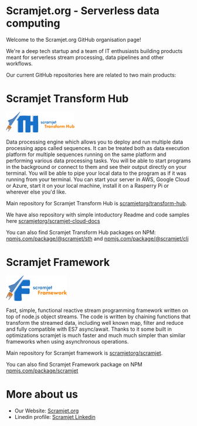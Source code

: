 # Scramjet.org - Serverless data computing
Welcome to the Scramjet.org GitHub organisation page!

We're a deep tech startup and a team of IT enthusiasts building products meant for serverless stream processing, data pipelines and other workflows.

Our current GitHub repositories here are related to two main products:

# Scramjet Transform Hub

<img src="./images/transform-hub.svg" width="37%" alt="Scramjet Framework Logo" />

Data processing engine which allows you to deploy and run multiple data processing apps called sequences. It can be treated both as data execution platform for multiple sequences running on the same platform and performing various data processing tasks. You will be able to start programs in the background or connect to them and see their output directly on your terminal. You will be able to pipe your local data to the program as if it was running from your terminal. You can start your server in AWS, Google Cloud or Azure, start it on your local machine, install it on a Rasperry Pi or wherever else you'd like.

Main repository for Scramjet Transform Hub is [scramjetorg/transform-hub](https://github.com/scramjetorg/transform-hub). 

We have also repository with simple intoductory Readme and code samples here [scramjetorg/scramjet-cloud-docs](https://github.com/scramjetorg/scramjet-cloud-docs)

You can also find Scramjet Transform Hub packages on NPM: [npmjs.com/package/@scramjet/sth](https://www.npmjs.com/package/@scramjet/sth) and [npmjs.com/package/@scramjet/cli](https://www.npmjs.com/package/@scramjet/cli)

# Scramjet Framework
<img src="./images/framework.svg" width="33%" alt="Scramjet Framework Logo" />
&nbsp;

Fast, simple, functional reactive stream programming framework written on top of node.js object streams. The code is written by chaining functions that transform the streamed data, including well known map, filter and reduce and fully compatible with ES7 async/await. Thanks to it some built in optimizations scramjet is much faster and much much simpler than similar frameworks when using asynchronous operations.

Main repository for Scramjet framework is [scramjetorg/scramjet](https://github.com/scramjetorg/scramjet). 

You can also find Scramjet Framework package on NPM [npmjs.com/package/scramjet](https://www.npmjs.com/package/scramjet)

# More about us
- Our Website: [Scramjet.org](https://scramjet.org)
- Linedin profile: [Scramjet Linkedin](https://linkedin.com/company/scramjet)





